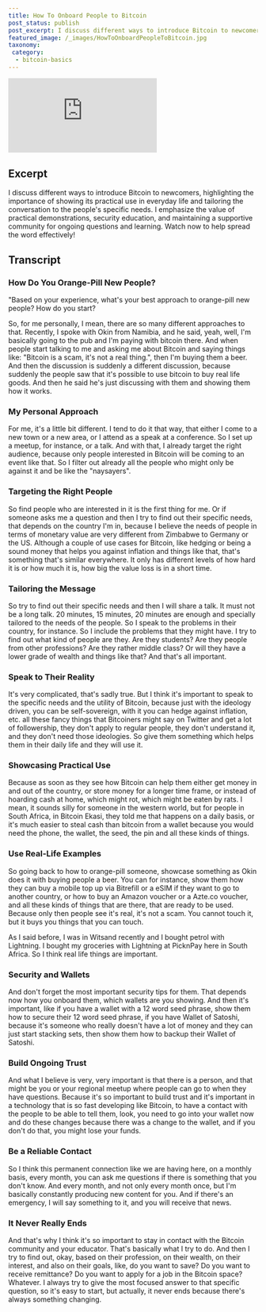 ```yaml
---
title: How To Onboard People to Bitcoin
post_status: publish
post_excerpt: I discuss different ways to introduce Bitcoin to newcomers.
featured_image: /_images/HowToOnboardPeopleToBitcoin.jpg
taxonomy:
 category:
  - bitcoin-basics
---
```


<iframe src="https://player.vimeo.com/video/1020828716?badge=0&amp;autopause=0&amp;player_id=0&amp;app_id=58479" frameborder="0" allow="autoplay; fullscreen; picture-in-picture; clipboard-write; encrypted-media" title="How To Onboard People To Bitcoin"></iframe>

<div style="margin-bottom:30px;"></div>

## Excerpt

I discuss different ways to introduce Bitcoin to newcomers, highlighting the importance of showing its practical use in everyday life and tailoring the conversation to the people's specific needs. I emphasize the value of practical demonstrations, security education, and maintaining a supportive community for ongoing questions and learning. Watch now to help spread the word effectively!

## Transcript

### How Do You Orange-Pill New People?

"Based on your experience, what's your best approach to orange-pill new people? How do you start?

So, for me personally, I mean, there are so many different approaches to that. Recently, I spoke with Okin from Namibia, and he said, yeah, well, I'm basically going to the pub and I'm paying with bitcoin there. And when people start talking to me and asking me about Bitcoin and saying things like: "Bitcoin is a scam, it's not a real thing.", then I'm buying them a beer. And then the discussion is suddenly a different discussion, because suddenly the people saw that it's possible to use bitcoin to buy real life goods. And then he said he's just discussing with them and showing them how it works.

### My Personal Approach

For me, it's a little bit different. I tend to do it that way, that either I come to a new town or a new area, or I attend as a speak at a conference. So I set up a meetup, for instance, or a talk. And with that, I already target the right audience, because only people interested in Bitcoin will be coming to an event like that. So I filter out already all the people who might only be against it and be like the "naysayers".

### Targeting the Right People

So find people who are interested in it is the first thing for me. Or if someone asks me a question and then I try to find out their specific needs, that depends on the country I'm in, because I believe the needs of people in terms of monetary value are very different from Zimbabwe to Germany or the US. Although a couple of use cases for Bitcoin, like hedging or being a sound money that helps you against inflation and things like that, that's something that's similar everywhere. It only has different levels of how hard it is or how much it is, how big the value loss is in a short time.

### Tailoring the Message

So try to find out their specific needs and then I will share a talk. It must not be a long talk. 20 minutes, 15 minutes, 20 minutes are enough and specially tailored to the needs of the people. So I speak to the problems in their country, for instance. So I include the problems that they might have. I try to find out what kind of people are they. Are they students? Are they people from other professions? Are they rather middle class? Or will they have a lower grade of wealth and things like that? And that's all important.

### Speak to Their Reality

It's very complicated, that's sadly true. But I think it's important to speak to the specific needs and the utility of Bitcoin, because just with the ideology driven, you can be self-sovereign, with it you can hedge against inflation, etc. all these fancy things that Bitcoiners might say on Twitter and get a lot of followership, they don't apply to regular people, they don't understand it, and they don't need those ideologies. So give them something which helps them in their daily life and they will use it.

### Showcasing Practical Use

Because as soon as they see how Bitcoin can help them either get money in and out of the country, or store money for a longer time frame, or instead of hoarding cash at home, which might rot, which might be eaten by rats. I mean, it sounds silly for someone in the western world, but for people in South Africa, in Bitcoin Ekasi, they told me that happens on a daily basis, or it's much easier to steal cash than bitcoin from a wallet because you would need the phone, the wallet, the seed, the pin and all these kinds of things.

### Use Real-Life Examples

So going back to how to orange-pill someone, showcase something as Okin does it with buying people a beer. You can for instance, show them how they can buy a mobile top up via Bitrefill or a eSIM if they want to go to another country, or how to buy an Amazon voucher or a Azte.co voucher, and all these kinds of things that are there, that are ready to be used. Because only then people see it's real, it's not a scam. You cannot touch it, but it buys you things that you can touch.

As I said before, I was in Witsand recently and I bought petrol with Lightning. I bought my groceries with Lightning at PicknPay here in South Africa. So I think real life things are important.

### Security and Wallets

And don't forget the most important security tips for them. That depends now how you onboard them, which wallets are you showing. And then it's important, like if you have a wallet with a 12 word seed phrase, show them how to secure their 12 word seed phrase, if you have Wallet of Satoshi, because it's someone who really doesn't have a lot of money and they can just start stacking sets, then show them how to backup their Wallet of Satoshi.

### Build Ongoing Trust

And what I believe is very, very important is that there is a person, and that might be you or your regional meetup where people can go to when they have questions. Because it's so important to build trust and it's important in a technology that is so fast developing like Bitcoin, to have a contact with the people to be able to tell them, look, you need to go into your wallet now and do these changes because there was a change to the wallet, and if you don't do that, you might lose your funds.

### Be a Reliable Contact

So I think this permanent connection like we are having here, on a monthly basis, every month, you can ask me questions if there is something that you don't know. And every month, and not only every month once, but I'm basically constantly producing new content for you. And if there's an emergency, I will say something to it, and you will receive that news.

### It Never Really Ends

And that's why I think it's so important to stay in contact with the Bitcoin community and your educator. That's basically what I try to do. And then I try to find out, okay, based on their profession, on their wealth, on their interest, and also on their goals, like, do you want to save? Do you want to receive remittance? Do you want to apply for a job in the Bitcoin space? Whatever. I always try to give the most focused answer to that specific question, so it's easy to start, but actually, it never ends because there's always something changing.
